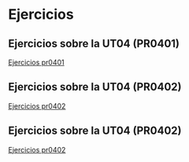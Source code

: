 # Ejercicios

## Ejercicios sobre la UT04 (PR0401)
[Ejercicios pr0401](./UT04/pr0401/pr0401.md)
## Ejercicios sobre la UT04 (PR0402)
[Ejercicios pr0402](./UT04/pr0402/pr0402.md)
## Ejercicios sobre la UT04 (PR0402)
[Ejercicios pr0402](./UT04/pr0403/pr0403.md)